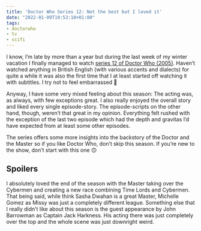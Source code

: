 ```yaml
---
title: 'Doctor Who Series 12: Not the best but I loved it'
date: "2022-01-09T19:53:10+01:00"
tags:
- doctorwho
- tv
- scifi
---
```


I know, I’m late by more than a year but during the last week of my winter vacation I finally managed to watch [series 12 of Doctor Who (2005)](https://en.m.wikipedia.org/wiki/Doctor_Who_(series_12)). Haven’t watched anything in British English (with various accents and dialects) for quite a while it was also the first time that I at least started off watching it with subtitles. I try not to feel embarrassed 🙈 

Anyway, I have some very mixed feeling about this season: The acting was, as always, with few exceptions great. I also really enjoyed the overall story and liked every single episode-story. The episode-scripts on the other hand, though, weren’t that great in my opinion. Everything felt rushed with the exception of the last two episode which had the depth and gravitas I’d have expected from at least some other episodes.

The series offers some more insights into the backstory of the Doctor and the Master so if you like Doctor Who, don’t skip this season. If you’re new to the show, don’t start with this one 🙃

## Spoilers

I absolutely loved the end of the season with the Master taking over the Cybermen and creating a new race combining Time Lords and Cybermen. That being said, while think Sasha Dwahan is a great Master, Michelle Gomez as Missy was just a completely different league. Something else that I really didn’t like about this season is the guest appearance by John Barrowman as Captain Jack Harkness. His acting there was just completely over the top and the whole scene was just downright weird.
